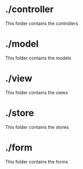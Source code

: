 # ./controller

This folder contains the controllers

# ./model

This folder contains the models

# ./view

This folder contains the views

# ./store

This folder contains the stores

# ./form

This folder contains the forms